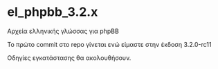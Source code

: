 # el_phpbb_3.2.x

Αρχεία ελληνικής γλώσσας για phpBB

Το πρώτο commit στο repo γίνεται ενώ είμαστε στην έκδοση 3.2.0-rc11

Οδηγίες εγκατάστασης θα ακολουθήσουν.
